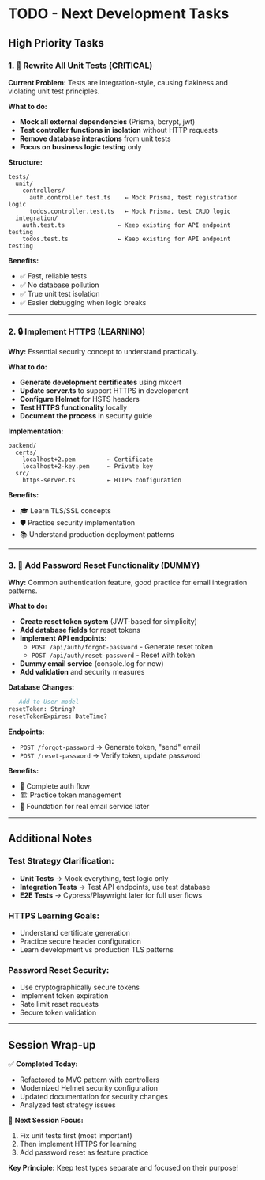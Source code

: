 # TODO - Next Development Tasks

## High Priority Tasks

### 1. 🧪 Rewrite All Unit Tests (CRITICAL)
**Current Problem:** Tests are integration-style, causing flakiness and violating unit test principles.

**What to do:**
- **Mock all external dependencies** (Prisma, bcrypt, jwt)
- **Test controller functions in isolation** without HTTP requests
- **Remove database interactions** from unit tests
- **Focus on business logic testing** only

**Structure:**
```
tests/
  unit/
    controllers/
      auth.controller.test.ts    ← Mock Prisma, test registration logic
      todos.controller.test.ts   ← Mock Prisma, test CRUD logic
  integration/
    auth.test.ts               ← Keep existing for API endpoint testing
    todos.test.ts              ← Keep existing for API endpoint testing
```

**Benefits:**
- ✅ Fast, reliable tests
- ✅ No database pollution
- ✅ True unit test isolation
- ✅ Easier debugging when logic breaks

---

### 2. 🔒 Implement HTTPS (LEARNING)
**Why:** Essential security concept to understand practically.

**What to do:**
- **Generate development certificates** using mkcert
- **Update server.ts** to support HTTPS in development
- **Configure Helmet** for HSTS headers
- **Test HTTPS functionality** locally
- **Document the process** in security guide

**Implementation:**
```
backend/
  certs/
    localhost+2.pem         ← Certificate
    localhost+2-key.pem     ← Private key
  src/
    https-server.ts         ← HTTPS configuration
```

**Benefits:**
- 🎓 Learn TLS/SSL concepts
- 🛡️ Practice security implementation
- 📚 Understand production deployment patterns

---

### 3. 📧 Add Password Reset Functionality (DUMMY)
**Why:** Common authentication feature, good practice for email integration patterns.

**What to do:**
- **Create reset token system** (JWT-based for simplicity)
- **Add database fields** for reset tokens
- **Implement API endpoints:**
  - `POST /api/auth/forgot-password` - Generate reset token
  - `POST /api/auth/reset-password` - Reset with token
- **Dummy email service** (console.log for now)
- **Add validation** and security measures

**Database Changes:**
```sql
-- Add to User model
resetToken: String?
resetTokenExpires: DateTime?
```

**Endpoints:**
- `POST /forgot-password` → Generate token, "send" email
- `POST /reset-password` → Verify token, update password

**Benefits:**
- 🔐 Complete auth flow
- 🏗️ Practice token management
- 📧 Foundation for real email service later

---

## Additional Notes

### Test Strategy Clarification:
- **Unit Tests** → Mock everything, test logic only
- **Integration Tests** → Test API endpoints, use test database
- **E2E Tests** → Cypress/Playwright later for full user flows

### HTTPS Learning Goals:
- Understand certificate generation
- Practice secure header configuration
- Learn development vs production TLS patterns

### Password Reset Security:
- Use cryptographically secure tokens
- Implement token expiration
- Rate limit reset requests
- Secure token validation

---

## Session Wrap-up

✅ **Completed Today:**
- Refactored to MVC pattern with controllers
- Modernized Helmet security configuration
- Updated documentation for security changes
- Analyzed test strategy issues

🎯 **Next Session Focus:**
1. Fix unit tests first (most important)
2. Then implement HTTPS for learning
3. Add password reset as feature practice

**Key Principle:** Keep test types separate and focused on their purpose!